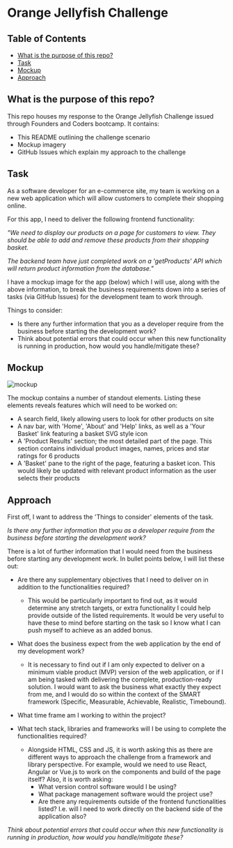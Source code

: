 # Orange Jellyfish Challenge

## Table of Contents
- [What is the purpose of this repo?](#what-is-the-purpose-of-this-repo)
- [Task](#task)
- [Mockup](#mockup)
- [Approach](#approach)

## What is the purpose of this repo?

This repo houses my response to the Orange Jellyfish Challenge issued through Founders and Coders bootcamp. It contains: 
 - This README outlining the challenge scenario 
 - Mockup imagery
 - GitHub Issues which explain my approach to the challenge

## Task

As a software developer for an e-commerce site, my team is working on a new web application which will allow customers to complete their shopping online.

For this app, I need to deliver the following frontend functionality:

<em>"We need to display our products on a page for customers to view. They should be able to add and
remove these products from their shopping basket.</em>

<em>The backend team have just completed work on a 'getProducts' API which will return product
information from the database."</em>

I have a mockup image for the app (below) which I will use, along with the above information, to break the business requirements down into a series of tasks (via GitHub Issues) for the development team to work through.

Things to consider:
- Is there any further information that you as a developer require from the business before starting the development work?
- Think about potential errors that could occur when this new functionality is running in production, how would you handle/mitigate these?

## Mockup

![mockup](https://user-images.githubusercontent.com/117777716/226719178-112f4fb0-ef21-4f76-b94e-1d468ca84b0a.PNG)

The mockup contains a number of standout elements. Listing these elements reveals features which will need to be worked on:

- A search field, likely allowing users to look for other products on site
- A nav bar, with 'Home', 'About' and 'Help' links, as well as a 'Your Basket' link featuring a basket SVG style icon
- A 'Product Results' section; the most detailed part of the page. This section contains individual product images, names, prices and star ratings for 6 products
- A 'Basket' pane to the right of the page, featuring a basket icon. This would likely be updated with relevant product information as the user selects their products


## Approach

First off, I want to address the 'Things to consider' elements of the task.

<em>Is there any further information that you as a developer require from the business before starting the development work?</em>

There is a lot of further information that I would need from the business before starting any development work. In bullet points below, I will list these out:
- Are there any supplementary objectives that I need to deliver on in addition to the functionalities required?
    - This would be particularly important to find out, as it would determine any stretch targets, or extra functionality I could help provide outside of the listed requirements. It would be very useful to have these to mind before starting on the task so I know what I can push myself to achieve as an added bonus.

- What does the business expect from the web application by the end of my development work?
    - It is necessary to find out if I am only expected to deliver on a minimum viable product (MVP) version of the web application, or if I am being tasked with delivering the complete, production-ready solution. I would want to ask the business what exactly they expect from me, and I would do so within the context of the SMART framework (Specific, Measurable, Achievable, Realistic, Timebound).

- What time frame am I working to within the project?

- What tech stack, libraries and frameworks will I be using to complete the functionalities required? 
    - Alongside HTML, CSS and JS, it is worth asking this as there are different ways to approach the challenge from a framework and library perspective. For example, would we need to use React, Angular or Vue.js to work on the components and build of the page itself? Also, it is worth asking:
        - What version control software would I be using?
        - What package management software would the project use?
        - Are there any requirements outside of the frontend functionalities listed? I.e. will I need to work directly on the backend side of the application also?



<em>Think about potential errors that could occur when this new functionality is running in production, how would you handle/mitigate these?</em>
